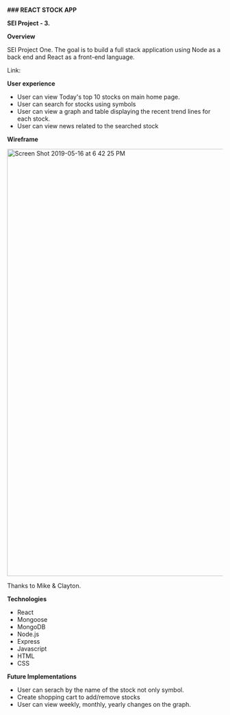 
**### REACT STOCK APP**

**SEI Project - 3.**

**Overview**

SEI Project One. The goal is to build a full stack application using Node as a back end and React as a front-end language.

Link: 

**User experience**

- User can view Today's top 10 stocks on main home page.
- User can search for stocks using symbols
- User can view a graph and table displaying the recent trend lines for each stock.
- User can view news related to the searched stock


**Wireframe**

<img width="997" alt="Screen Shot 2019-05-16 at 6 42 25 PM" src="https://user-images.githubusercontent.com/23328507/57897603-776aba00-780a-11e9-8573-511dc103a814.png">




Thanks to Mike & Clayton.


**Technologies**

- React
- Mongoose
- MongoDB
- Node.js
- Express
- Javascript
- HTML
- CSS

**Future Implementations**

- User can serach by the name of the stock not only symbol.
- Create shopping cart to add/remove stocks 
- User can view weekly, monthly, yearly changes on the graph.
